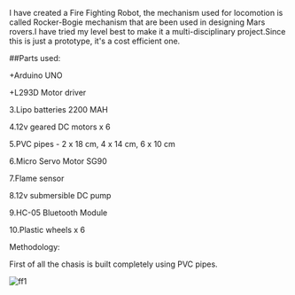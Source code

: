 I have created a Fire Fighting Robot, the mechanism used for locomotion is called Rocker-Bogie mechanism that are been used in designing Mars rovers.I have tried my level best to make it a multi-disciplinary project.Since this is just a prototype, it's a cost efficient one.

##Parts used:

  +Arduino UNO 

  +L293D Motor driver 

  3.Lipo batteries 2200 MAH 

  4.12v geared DC motors  x  6 

  5.PVC pipes - 2 x 18 cm,
                4 x 14 cm,
                6 x 10 cm
              
  6.Micro Servo Motor SG90 

  7.Flame sensor 

  8.12v submersible DC pump 

  9.HC-05 Bluetooth Module 

  10.Plastic wheels  x  6 

Methodology:

  First of all the chasis is built completely using PVC pipes. 

![ff1](https://user-images.githubusercontent.com/116140047/213353197-d198677e-b121-4698-833e-03fe3c98ea4a.png)
